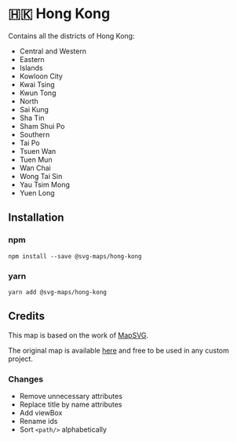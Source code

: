 # 🇭🇰 Hong Kong

Contains all the districts of Hong Kong:
* Central and Western
* Eastern
* Islands
* Kowloon City
* Kwai Tsing
* Kwun Tong
* North
* Sai Kung
* Sha Tin
* Sham Shui Po
* Southern
* Tai Po
* Tsuen Wan
* Tuen Mun
* Wan Chai
* Wong Tai Sin
* Yau Tsim Mong
* Yuen Long

## Installation

### npm

`npm install --save @svg-maps/hong-kong`

### yarn

`yarn add @svg-maps/hong-kong`

## Credits

This map is based on the work of [MapSVG](https://mapsvg.com).

The original map is available [here](https://mapsvg.com/maps/hong-kong) and free to be used in any custom project.

### Changes

* Remove unnecessary attributes
* Replace title by name attributes
* Add viewBox
* Rename ids
* Sort `<path/>` alphabetically

